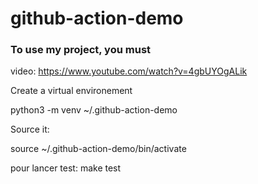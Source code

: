 # github-action-demo

### To use my project, you must

video: https://www.youtube.com/watch?v=4gbUYOgALik

Create a virtual environement

python3 -m venv ~/.github-action-demo

Source it:

source ~/.github-action-demo/bin/activate


pour lancer test: make test